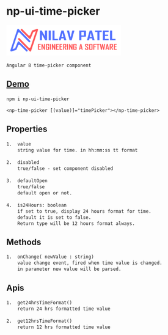 # np-ui-time-picker

<img src="https://raw.githubusercontent.com/NilavPatel/np-ui-data-grid-package/master/src/assets/images/logo-large.png" width="300" height="80">

````
Angular 8 time-picker component
````

## [Demo](https://stackblitz.com/edit/np-ui-time-picker)

````
npm i np-ui-time-picker
````

````
<np-time-picker [(value)]="timePicker"></np-time-picker>
````

## Properties
````
1.  value
    string value for time. in hh:mm:ss tt format

2.  disabled
    true/false - set component disabled

3.  defaultOpen
    true/false
    default open or not.

4.  is24Hours: boolean
    if set to true, display 24 hours format for time.
    default it is set to false.
    Return type will be 12 hours format always.
````

## Methods
````
1.  onChange( newValue : string)
    value change event, fired when time value is changed.
    in parameter new value will be parsed.
````

## Apis
````
1.  get24hrsTimeFormat()
    return 24 hrs formatted time value

2.  get12hrsTimeFormat()
    return 12 hrs formatted time value
````